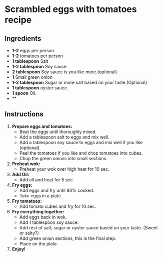 # Scrambled eggs with tomatoes recipe


## Ingredients

- **1-2** eggs per person
- **1-2** tomatoes per person
- **1 tablespoon** Salt
- **1-2 tablespoon** Soy sauce
- **2 tablespoon** Soy sauce is you like more.(optional)
- **1** Small green onion
- **1-2 tablespoon** Sugar or more salt based on your taste.(Optional)
- **1 tablespoon** oyster sauce.
- **1 spoon** Oil.
- **
## Instructions
1. **Prepare eggs and tomatoes:**
   - Beat the eggs until thoroughly mixed.
   - Add a tablespoon salt to eggs and mix well.
   - Add a tablespoon soy sauce to eggs and mix well if you like (optional).
   - Peel the tomatoes if you like and chop tomatoes into cubes.
   - Chop the green onions into small sections.
2. **Preheat wok:**
   - Preheat your wok over high heat for 10 sec.
3. **Add Oil:**
   -  Add oil and heat for 5 sec.
4. **Fry eggs:**
   - Add eggs and fry until 80% cooked.
   - Take eggs in a plate.
5. **Fry tomatoes:**
   - Add tomato cubes and fry for 10 sec.
6. **Fry everything together:**
   - Add eggs back in wok.
   - Add 1 tablespoon soy sauce.
   - Add rest of salt, sugar or oyster sauce based on your taste. (Sweet or salty?)
   - Add green onion sections, this is the final step.
   - Place on the plate.
7. **Enjoy!**
